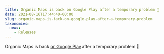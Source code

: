 ```yaml
---
title: Organic Maps is back on Google Play after a temporary problem 🎉
date: 2021-08-16T17:44:40+00:00
slug: organic-maps-is-back-on-google-play-after-a-temporary-problem
taxonomies:
  news:
    - Releases
---
```


Organic Maps is back [on Google Play](https://play.google.com/store/apps/details?id=app.organicmaps) after a temporary problem 🎉
